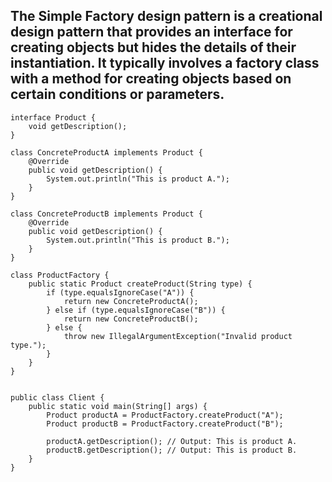 ## The Simple Factory design pattern is a creational design pattern that provides an interface for creating objects but hides the details of their instantiation. It typically involves a factory class with a method for creating objects based on certain conditions or parameters.

```
interface Product {
    void getDescription();
}
```

```
class ConcreteProductA implements Product {
    @Override
    public void getDescription() {
        System.out.println("This is product A.");
    }
}

```

```
class ConcreteProductB implements Product {
    @Override
    public void getDescription() {
        System.out.println("This is product B.");
    }
}

```

```
class ProductFactory {
    public static Product createProduct(String type) {
        if (type.equalsIgnoreCase("A")) {
            return new ConcreteProductA();
        } else if (type.equalsIgnoreCase("B")) {
            return new ConcreteProductB();
        } else {
            throw new IllegalArgumentException("Invalid product type.");
        }
    }
}

```

```

public class Client {
    public static void main(String[] args) {
        Product productA = ProductFactory.createProduct("A");
        Product productB = ProductFactory.createProduct("B");

        productA.getDescription(); // Output: This is product A.
        productB.getDescription(); // Output: This is product B.
    }
}


```